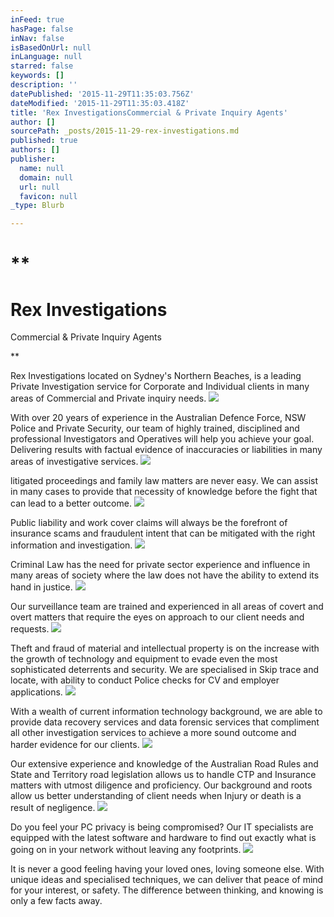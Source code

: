 ```yaml
---
inFeed: true
hasPage: false
inNav: false
isBasedOnUrl: null
inLanguage: null
starred: false
keywords: []
description: ''
datePublished: '2015-11-29T11:35:03.756Z'
dateModified: '2015-11-29T11:35:03.418Z'
title: 'Rex InvestigationsCommercial & Private Inquiry Agents'
author: []
sourcePath: _posts/2015-11-29-rex-investigations.md
published: true
authors: []
publisher:
  name: null
  domain: null
  url: null
  favicon: null
_type: Blurb

---
```

# **

# **Rex Investigations**

Commercial & Private Inquiry Agents

**

Rex Investigations located on Sydney's Northern Beaches, is a leading Private Investigation service for Corporate and Individual clients in many areas of Commercial and Private inquiry needs.
![](https://the-grid-user-content.s3-us-west-2.amazonaws.com/20ebda40-2cc7-49cb-9008-25865fbcf172.jpg)

With over 20 years of experience in the Australian Defence Force, NSW Police and Private Security, our team of highly trained, disciplined and professional Investigators and Operatives will help you achieve your goal.
Delivering results with factual evidence of inaccuracies or liabilities in many areas of investigative services.
![](https://the-grid-user-content.s3-us-west-2.amazonaws.com/de4d6919-a474-4b38-8d73-bceffd3601e2.jpg)

litigated proceedings and family law matters are never easy. We can assist in many cases to provide that necessity of knowledge before the fight that can lead to a better outcome.
![](https://the-grid-user-content.s3-us-west-2.amazonaws.com/37c2284b-cee5-4404-8293-77912949eed8.jpg)

Public liability and work cover claims will always be the forefront of insurance scams and fraudulent intent that can be mitigated with the right information and investigation.
![](https://the-grid-user-content.s3-us-west-2.amazonaws.com/ae4e9b17-38d5-4d84-ac27-4a7027bbfdb6.jpg)

Criminal Law has the need for private sector experience and influence in many areas of society where the law does not have the ability to extend its hand in justice. ![](https://the-grid-user-content.s3-us-west-2.amazonaws.com/80082a5a-c68b-45c3-a846-a1fd3f8714a5.jpg)

Our surveillance team are trained and experienced in all areas of covert and overt matters that require the eyes on approach to our client needs and requests.
![](https://the-grid-user-content.s3-us-west-2.amazonaws.com/0935d10d-7f0f-4fd8-9140-5602fd89f457.jpg)

Theft and fraud of material and intellectual property is on the increase with the growth of technology and equipment to evade even the most sophisticated deterrents and security. We are specialised in Skip trace and locate, with ability to conduct Police checks for CV and employer applications. ![](https://the-grid-user-content.s3-us-west-2.amazonaws.com/d50ead6a-0875-4642-8a58-503ecf55b6b3.jpg)

With a wealth of current information technology background, we are able to provide data recovery services and data forensic services that compliment all other investigation services to achieve a more sound outcome and harder evidence for our clients.
![](https://the-grid-user-content.s3-us-west-2.amazonaws.com/9fbe40b9-39b2-430e-923e-4f982e65c484.jpg)

Our extensive experience and knowledge of the Australian Road Rules and State and Territory road legislation allows us to handle CTP and Insurance matters with utmost diligence and proficiency. Our background and roots allow us better understanding of client needs when Injury or death is a result of negligence.
![](https://the-grid-user-content.s3-us-west-2.amazonaws.com/073b3003-d4a7-48f3-87eb-65bd17b55ef6.jpg)

Do you feel your PC privacy is being compromised? Our IT specialists are equipped with the latest software and hardware to find out exactly what is going on in your network without leaving any footprints.
![](https://the-grid-user-content.s3-us-west-2.amazonaws.com/5a8066ba-d46a-46ea-9e2d-e47772e4edca.jpg)

It is never a good feeling having your loved ones, loving someone else. With unique ideas and specialised techniques, we can deliver that peace of mind for your interest, or safety. The difference between thinking, and knowing is only a few facts away.